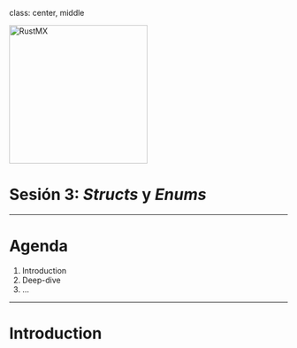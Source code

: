 class: center, middle

<img src="../assets/images/rustmx-logo.svg" alt="RustMX" width="250rem" height="auto">

# Sesión 3: _Structs_ y _Enums_

---

# Agenda

1. Introduction
2. Deep-dive
3. ...

---

# Introduction